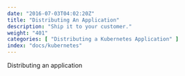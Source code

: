 ```yaml
---
date: "2016-07-03T04:02:20Z"
title: "Distributing An Application"
description: "Ship it to your customer."
weight: "401"
categories: [ "Distributing a Kubernetes Application" ]
index: "docs/kubernetes"
---
```


Distributing an application